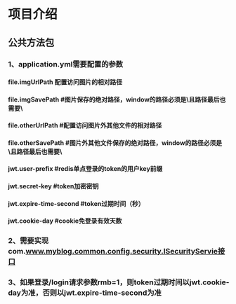 # 项目介绍
## 公共方法包
### 1、application.yml需要配置的参数
#### file.imgUrlPath 配置访问图片的相对路径
#### file.imgSavePath #图片保存的绝对路径，window的路径必须是\且路径最后也需要\
#### file.otherUrlPath #配置访问图片外其他文件的相对路径
#### file.otherSavePath #图片外其他文件保存的绝对路径，window的路径必须是\且路径最后也需要\
#### jwt.user-prefix #redis单点登录的token的用户key前缀
#### jwt.secret-key #token加密密钥
#### jwt.expire-time-second #token过期时间（秒）
#### jwt.cookie-day #cookie免登录有效天数
### 2、需要实现com.www.myblog.common.config.security.ISecurityServie接口
### 3、如果登录/login请求参数rmb=1，则token过期时间以jwt.cookie-day为准，否则以jwt.expire-time-second为准